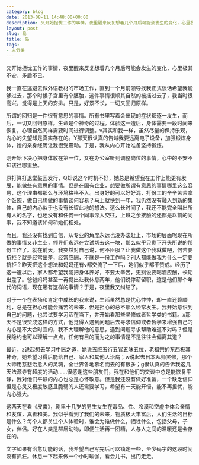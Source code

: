 ```yaml
---
category: blog
date: 2013-08-11 14:48:00+00:00
description: 又开始担忧工作的事情，夜里醒来反复想着几个月后可能会发生的变化，心里极其不安，矛
layout: post
slug: 岛
title: 岛
tags:
- 未分类
---
```


又开始担忧工作的事情，夜里醒来反复想着几个月后可能会发生的变化，心里极其不安，矛盾不已。  
  
我一直在逃避去做外语教材的市场工作，直到一个月前领导找我正式谈话希望我能够过去，那个时候子宫里有个胚胎，这件事情很顺其自然的被挡过去了，我当时很高兴，觉得是上天的安排。只是，好景不长，一切又回归原样。  
  
所谓的回归是一件很有意思的事情。所有书里写着会出现的症状都逐一发生，而后，一切又回归原样。生命是个神奇的过程。体验这一遭后，身体需要一段时间来恢复，心理自然同样需要时间进行调整。v其实和我一样，虽然尽量的保持乐观，内心的失望却是真实存在的。Y那天很认真的告诫我要远离电子设备，加强锻炼身体，她的亲身经历让我很受震动。于是，我从内心开始准备坚持锻炼。  
  
刚开始下决心把身体放在第一位，又在办公室听到调整岗位的事情，心中的不安不知该往哪里放。  
  
原打算打退堂鼓回发行，Q却说这个时机不好，她总是希望我在工作上能更有发展，能做些有意思的事情。但是在国有企业，想要做所谓有意思的事情哪里这么容易，这个理由都那么与环境格格不入。出身好的可以好好混，打份工的辛辛苦苦拿个饭碗，做自己想做的事情谈何容易？马上就快到一年，我仍然没有融入到新的集体，自己的内心似乎也没有长留此地的想法。这么长时间了，我还不能完全叫出所有人的名字，也还没有和任何一个同事深入交往，上班之余接触的还都是以前的同事，我不知道该如何和她们相处。  
  
而且，我还没有找到自信，从专业的角度永远也没办法赶上，市场的层面呢现在所做的事情又非主业，领导们永远在尝试切去这一块，那么似乎只剩下开头所说的那份工作了。就在前天，我突然对自己说，何不臣服？让我做这个我就做吧，何苦要抗拒？就是经常出差，经常应酬，不就是一份工作吗？别人都能做我为什么一定要抗拒？昨天把这个想法和妈妈还有v都交流了一下后，她们似乎都不赞成。经历了这一遭以后，家人都希望我能把身体养好，不要太辛苦，更别说要喝酒应酬，长期出差了。爸爸妈妈甚至一再提出让我休息两年，他们说停薪留职，这是他们那个年代的词语，现在哪有这样的事情？于是，夜里我又纠结了。  
  
对于一个在表扬和肯定中成长的我来说，生活虽然总是忧心忡忡，却一直还算顺利，总是在担心可能会痛苦的未来，但是担心的总不那么经常发生。我开始意识到自己的问题，也尝试要学习活在当下，并开始看那些灵修或者哲学类的书籍。x那天不是很赞成这样的方式，他觉得人遇到问题后去寻求信仰或者哲学来增强自己的内心是不太合时宜的，我不大理解他的意思，遇到问题寻求帮助难道不对吗？但是我隐约也可以理解一点点，任何有目的而为之的事情是不是往往会偏离其道？  
  
最近，z说起想去学习中医之道，她说五脏五行五官五味五位，老祖宗的东西极其神奇，她希望习得后能给自己、家人和其他人治病；w说起去日本从师灵修，那个大师用慈悲治愈人的灵魂，全世界各地慕名而去的有很多；g很认真的告诉我这几天法源寺有超度的活动……很感谢这些朋友们，我在和他们的交谈中总是能恢复平静，我对他们平静的内心也总是心怀敬意。但是我还没有做好准备，一个缺乏信仰但是心灵又极度敏感且脆弱的人还需要学习，希望有一天能开悟，能不再担忧，能内心强大。  
  
这两天在看《皮囊》，剧里十几岁的男生女生在毒品、性、冷漠和空虚中体会亲情和友谊，真善和美。我似乎看到了我们的未来，物质极大丰富后，人们生活的目标是什么？每个人都关注个人体验时，谁会为谁做什么，牺牲什么，包括父母，子女，伴侣。好在人类是群居动物，即便生活再一团糟，人与人之间的温暖还是会存在的。  
  
文字如果有治愈功能的话，我希望自己写完后可以镇定一些，至少码字的这段时间没有抓狂。休息一下起来做一个小时瑜伽，看会儿书，出门走走。

